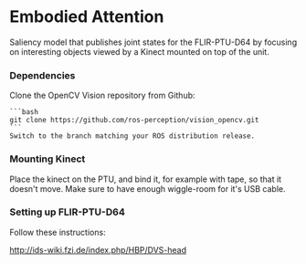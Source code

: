 Embodied Attention
==================

Saliency model that publishes joint states for the FLIR-PTU-D64 by focusing on interesting objects viewed by a Kinect mounted on top of the unit.

### Dependencies

Clone the OpenCV Vision repository from Github:

    ```bash
    git clone https://github.com/ros-perception/vision_opencv.git
    ```
    Switch to the branch matching your ROS distribution release.

### Mounting Kinect

Place the kinect on the PTU, and bind it, for example with tape, so that it doesn't move. Make sure to have enough wiggle-room for it's USB cable.

### Setting up FLIR-PTU-D64

Follow these instructions:

http://ids-wiki.fzi.de/index.php/HBP/DVS-head